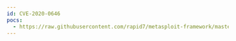 ```yaml
---
id: CVE-2020-0646
pocs:
  - https://raw.githubusercontent.com/rapid7/metasploit-framework/master/modules/exploits/windows/http/sharepoint_workflows_xoml.rb
---
```

